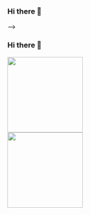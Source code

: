 ### Hi there 👋

<!--
**archiephan78/archiephan78** is a ✨ _special_ ✨ repository because its `README.md` (this file) appears on your GitHub profile.
<!-- 
Here are some ideas to get you started:

- 🔭 I’m currently working on ...
- 🌱 I’m currently learning ...
- 👯 I’m looking to collaborate on ...
- 🤔 I’m looking for help with ...
- 💬 Ask me about ...
- 📫 How to reach me: ...
- 😄 Pronouns: ...
- ⚡ Fun fact: ...
--> -->
### Hi there 👋

<img height="170" src="https://github-readme-stats.vercel.app/api?username=archiephan78&show_icons=true&theme=nord&count_private=true&include_all_commits=true" /><br>
<img height="170" src="https://github-readme-stats.vercel.app/api/top-langs/?username=archiephan78&layout=compact&theme=nord" />
